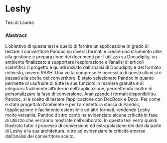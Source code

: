 # Leshy
Tesi di Laurea

<h3>Abstract</h3>
L’obiettivo di questa tesi è quello di fornire un’applicazione in grado di testare il convertitore Pandoc su diversi formati e creare uno strumento utile alla gestione e preparazione dei documenti per l’utilizzo su Docudipity, un ambiente finalizzato a supportare l’esplorazione e l’analisi di articoli scientifici. Il progetto è quindi iniziato dall’analisi di Docudipity e del formato richiesto, ovvero RASH. Una volta comprese le necessità di questi ultimi si è passati alla scelta del convertitore. È stato selezionato Pandoc in quanto permette di usufruire di tutte le sue funzioni in maniera gratuita e di integrarsi facilmente all’interno dell’applicazione, permettendo inoltre di personalizzare la fase di conversione. Analizzando i formati disponibili su Pandoc, si è scelto di testare l’applicazione con DocBook e Docx. Per come è stato progettato l’ambiente e per l’architettura stessa di Pandoc, l’applicazione è facilmente estensibile ad altri formati, rendendo Leshy molto versatile. Pandoc d’altro canto ha evidenziato alcune criticità in fase di utilizzo che verranno mostrate nell’elaborato.  In questa tesi verrà quindi illustrato tutto il processo di conversione ed estrapolazione dei dati da parte di Leshy e la sua architettura, oltre ad evidenziare le criticità emerse dall’analisi del convertitore scelto.
